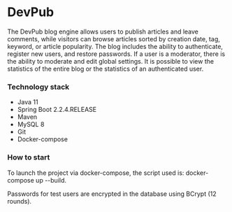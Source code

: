 # DevPub
The DevPub blog engine allows users to publish articles and leave comments, while visitors can browse articles sorted by creation date, tag, keyword, or article popularity. The blog includes the ability to authenticate, register new users, and restore passwords. If a user is a moderator, there is the ability to moderate and edit global settings. It is possible to view the statistics of the entire blog or the statistics of an authenticated user.

### Technology stack
- Java 11
- Spring Boot 2.2.4.RELEASE
- Maven
- MySQL 8
- Git
- Docker-compose

### How to start
To launch the project via docker-compose, the script used is: docker-compose up --build.

Passwords for test users are encrypted in the database using BCrypt (12 rounds).
